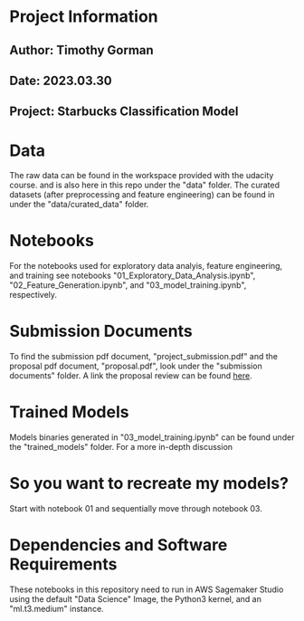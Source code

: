 # Project Information
## Author: Timothy Gorman
## Date: 2023.03.30
## Project: Starbucks Classification Model

# Data
The raw data can be found in the workspace provided with the udacity course. and is also here in this repo under the "data" folder.  The curated datasets (after preprocessing and feature engineering) can be found in under the "data/curated_data" folder.

# Notebooks
For the notebooks used for exploratory data analyis, feature engineering, and training see notebooks "01_Exploratory_Data_Analysis.ipynb", "02_Feature_Generation.ipynb", and "03_model_training.ipynb", respectively.

# Submission Documents
To find the submission pdf document, "project_submission.pdf"  and the proposal pdf document, "proposal.pdf", look under the "submission documents" folder.  A link the proposal review can be found [here](https://review.udacity.com/#!/reviews/3973632).

# Trained Models
Models binaries generated in "03_model_training.ipynb" can be found under the "trained_models" folder. For a more in-depth discussion 

# So you want to recreate my models?
Start with notebook 01 and sequentially move through notebook 03.

# Dependencies and Software Requirements
These notebooks in this repository need to run in AWS Sagemaker Studio using the default "Data Science" Image, the Python3 kernel, and an "ml.t3.medium" instance.
